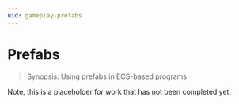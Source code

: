 ```yaml
---
uid: gameplay-prefabs
---
```

# Prefabs

> Synopsis: Using prefabs in ECS-based programs

Note, this is a placeholder for work that has not been completed yet.